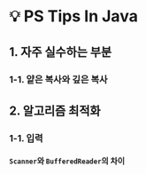 # 💡 PS Tips In Java

## 1. 자주 실수하는 부분

### 1-1. 얕은 복사와 깊은 복사



## 2. 알고리즘 최적화

### 1-1. 입력

#### `Scanner`와 `BufferedReader`의 차이
